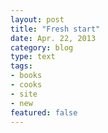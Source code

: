 ```yaml
---
layout: post
title: "Fresh start"
date: Apr. 22, 2013
category: blog
type: text
tags:
- books
- cooks
- site
- new
featured: false
---
```


